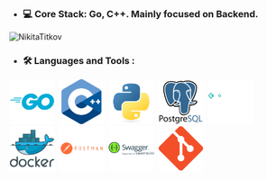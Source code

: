 - ### 💻 Core Stack: **Go, С++**. Mainly focused on Backend.

<img src="https://github-readme-stats.vercel.app/api/top-langs?username=NikitaTitkov&show_icons=true&locale=en&layout=compact&theme=default" alt="NikitaTitkov"/>

- ### :hammer_and_wrench: Languages and Tools :
<div>
<img src="https://github.com/devicons/devicon/blob/master/icons/go/go-original-wordmark.svg" title="Go" alt="Go" width="80" height="80"/>&nbsp;
<img src="https://github.com/devicons/devicon/blob/master/icons/cplusplus/cplusplus-original.svg" title="C++" alt="C++" width="80" height="80"/>&nbsp;
<img src="https://github.com/devicons/devicon/blob/master/icons/python/python-original.svg" title="Python" alt="Python" width="80" height="80"/>&nbsp;
<img src="https://github.com/devicons/devicon/blob/master/icons/postgresql/postgresql-original-wordmark.svg" title="PostgreSQL" alt="PostgreSQL" width="80" height="80"/>&nbsp;
<img src="https://github.com/devicons/devicon/blob/master/icons/grpc/grpc-original.svg" title="gRPC" alt="gRPC" width="80" height="80"/>&nbsp;
<img src="https://github.com/devicons/devicon/blob/master/icons/docker/docker-original-wordmark.svg" title="Docker" alt="Docker" width="80" height="80"/>&nbsp;
<img src="https://github.com/devicons/devicon/blob/master/icons/postman/postman-original-wordmark.svg" title="Postman" alt="Postman" width="80" height="80"/>&nbsp;
<img src="https://github.com/devicons/devicon/blob/master/icons/swagger/swagger-original-wordmark.svg" title="Swagger" alt="Swagger" width="80" height="80"/>&nbsp;
<img src="https://github.com/devicons/devicon/blob/master/icons/git/git-original.svg" title="git" alt="git" width="80" height="80"/>&nbsp;
</div>
